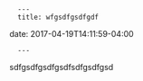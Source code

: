 
      ---
      title: wfgsdfgsdfgdf
date: 2017-04-19T14:11:59-04:00

      ---
      
sdfgsdfgsdfgsdfsdfgsdfgsd
    